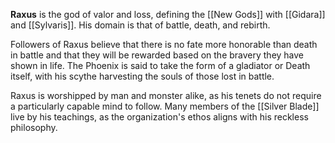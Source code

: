 **Raxus** is the god of valor and loss, defining the [[New Gods]] with [[Gidara]] and [[Sylvaris]]. His domain is that of battle, death, and rebirth.

Followers of Raxus believe that there is no fate more honorable than death in battle and that they will be rewarded based on the bravery they have shown in life. The Phoenix is said to take the form of a gladiator or Death itself, with his scythe harvesting the souls of those lost in battle.

Raxus is worshipped by man and monster alike, as his tenets do not require a particularly capable mind to follow. Many members of the [[Silver Blade]] live by his teachings, as the organization's ethos aligns with his reckless philosophy.